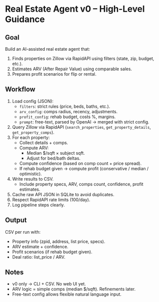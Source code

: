 # Real Estate Agent v0 – High-Level Guidance

## Goal
Build an AI-assisted real estate agent that:
1. Finds properties on Zillow via RapidAPI using filters (state, zip, budget, etc.).
2. Estimates ARV (After Repair Value) using comparable sales.
3. Prepares profit scenarios for flip or rental.

## Workflow
1. Load config (JSON):
   - `filters`: strict rules (price, beds, baths, etc.).
   - `arv_config`: comps radius, recency, adjustments.
   - `profit_config`: rehab budget, costs %, margins.
   - `prompt`: free-text, parsed by OpenAI → merged with strict config.
2. Query Zillow via RapidAPI (`search_properties`, `get_property_details`, `get_property_comps`).
3. For each property:
   - Collect details + comps.
   - Compute ARV:
     - Median $/sqft × subject sqft.
     - Adjust for bed/bath deltas.
   - Compute confidence (based on comp count + price spread).
   - If rehab budget given → compute profit (conservative / median / optimistic).
4. Write results to CSV.
   - Include property specs, ARV, comps count, confidence, profit estimates.
5. Cache raw API JSON in SQLite to avoid duplicates.
6. Respect RapidAPI rate limits (100/day).
7. Log pipeline steps clearly.

## Output
CSV per run with:
- Property info (zpid, address, list price, specs).
- ARV estimate + confidence.
- Profit scenarios (if rehab budget given).
- Deal ratio: list_price / ARV.

## Notes
- v0 only → CLI + CSV. No web UI yet.
- ARV logic = simple comps (median $/sqft). Refinements later.
- Free-text config allows flexible natural language input.